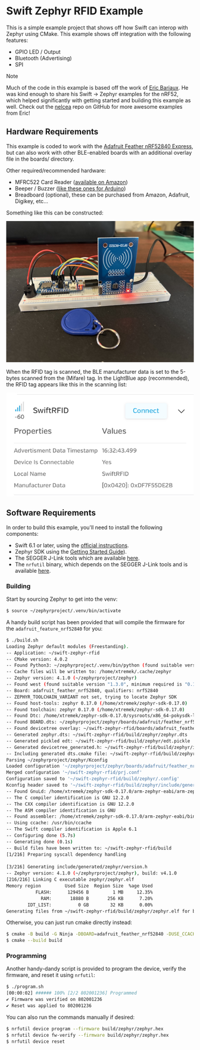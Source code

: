 # Swift Zephyr RFID Example

This is a simple example project that shows off how Swift can interop with Zephyr using CMake. This example shows off integration with the following features:

- GPIO LED / Output
- Bluetooth (Advertising)
- SPI

> [!NOTE]
> Much of the code in this example is based off the work of [Eric Bariaux](https://www.ericbariaux.com/). He was kind enough to share his Swift -> Zephyr examples for the nRF52, which helped significantly with getting started and building this example as well. Check out the [nelcea](https://github.com/nelcea) repo on GitHub for more awesome examples from Eric!

## Hardware Requirements

This example is coded to work with the [Adafruit Feather nRF52840 Express](https://docs.zephyrproject.org/latest/boards/adafruit/feather_nrf52840/doc/index.html), but can also work with other BLE-enabled boards with an additional overlay file in the boards/ directory.

Other required/recommended hardware:

- MFRC522 Card Reader ([available on Amazon](https://www.amazon.com/mfrc522/s?k=mfrc522))
- Beeper / Buzzer ([like these ones for Arduino](https://www.amazon.com/Cylewet-Electronic-Magnetic-Continuous-Arduino/dp/B01N7NHSY6/ref=sr_1_3?crid=1S4NKFVKHYDJR&dib=eyJ2IjoiMSJ9.-8FtNMfHU_VTc9hGqdmX2KVN9UWUcC3HtnXNezyEx6SmfXSz7L8lO02t-zpWGerHkr9oIr6K2a2RKdLa4CKBFdvt327jBtZrtaGYikjXlSSIyl0MHkNJuStaDi0Hh8-uGbRYsi6VFnjWwXmAQAoFVnPVSsp589Zn7OfByAIp4aQG9yWXzZjy1QifxkrIQY5IW-BjNI2PTqHtJI5PPl_zlyFMroF4qdZQ7US7AoPgZ1g.3wjaIodJkb0SLtDW7zGm95aMLlp8qY3q4pqzQP2Zoak&dib_tag=se&keywords=buzzer+embedded&qid=1746564542&sprefix=buzzer+embedde%2Caps%2C122&sr=8-3))
- Breadboard (optional), these can be purchased from Amazon, Adafruit, Digikey, etc...

Something like this can be constructed:

![Sample Hardware Setup for the Swift Zephyr RFID Example](images/sample-setup.jpg "Sample Setup")

When the RFID tag is scanned, the BLE manufacturer data is set to the 5-bytes scanned from the (Mifare) tag. In the LightBlue app (recommended), the RFID tag appears like this in the scanning list:

![RFID in manufacturer data of SwiftRFID peripheral](images/swift-rfid-lightblue.jpg "SwiftRFID Advertising in LightBlue")

## Software Requirements

In order to build this example, you'll need to install the following components:

 - Swift 6.1 or later, using the [official instructions](https://www.swift.org/install/linux/).
 - Zephyr SDK using the [Getting Started Guide](https://docs.zephyrproject.org/latest/develop/getting_started/index.html)).
 - The SEGGER J-Link tools which are available [here](https://www.segger.com/downloads/jlink).
 - The `nrfutil` binary, which depends on the SEGGER J-Link tools and is available [here](https://www.nordicsemi.com/Products/Development-tools/nRF-Util/Download#infotabs).

### Building

Start by sourcing Zephyr to get into the venv:

```bash
$ source ~/zephyrproject/.venv/bin/activate
```

A handy build script has been provided that will compile the firmware for the `adafruit_feature_nrf52840` for you:

```bash
$ ./build.sh
Loading Zephyr default modules (Freestanding).
-- Application: ~/swift-zephyr-rfid
-- CMake version: 4.0.2
-- Found Python3: ~/zephyrproject/.venv/bin/python (found suitable version "3.12.3", minimum required is "3.10") found components: Interpreter
-- Cache files will be written to: /home/xtremek/.cache/zephyr
-- Zephyr version: 4.1.0 (~/zephyrproject/zephyr)
-- Found west (found suitable version "1.3.0", minimum required is "0.14.0")
-- Board: adafruit_feather_nrf52840, qualifiers: nrf52840
-- ZEPHYR_TOOLCHAIN_VARIANT not set, trying to locate Zephyr SDK
-- Found host-tools: zephyr 0.17.0 (/home/xtremek/zephyr-sdk-0.17.0)
-- Found toolchain: zephyr 0.17.0 (/home/xtremek/zephyr-sdk-0.17.0)
-- Found Dtc: /home/xtremek/zephyr-sdk-0.17.0/sysroots/x86_64-pokysdk-linux/usr/bin/dtc (found suitable version "1.6.0", minimum required is "1.4.6")
-- Found BOARD.dts: ~/zephyrproject/zephyr/boards/adafruit/feather_nrf52840/adafruit_feather_nrf52840.dts
-- Found devicetree overlay: ~/swift-zephyr-rfid/boards/adafruit_feather_nrf52840.overlay
-- Generated zephyr.dts: ~/swift-zephyr-rfid/build/zephyr/zephyr.dts
-- Generated pickled edt: ~/swift-zephyr-rfid/build/zephyr/edt.pickle
-- Generated devicetree_generated.h: ~/swift-zephyr-rfid/build/zephyr/include/generated/zephyr/devicetree_generated.h
-- Including generated dts.cmake file: ~/swift-zephyr-rfid/build/zephyr/dts.cmake
Parsing ~/zephyrproject/zephyr/Kconfig
Loaded configuration '~/zephyrproject/zephyr/boards/adafruit/feather_nrf52840/adafruit_feather_nrf52840_defconfig'
Merged configuration '~/swift-zephyr-rfid/prj.conf'
Configuration saved to '~/swift-zephyr-rfid/build/zephyr/.config'
Kconfig header saved to '~/swift-zephyr-rfid/build/zephyr/include/generated/zephyr/autoconf.h'
-- Found GnuLd: /home/xtremek/zephyr-sdk-0.17.0/arm-zephyr-eabi/arm-zephyr-eabi/bin/ld.bfd (found version "2.38")
-- The C compiler identification is GNU 12.2.0
-- The CXX compiler identification is GNU 12.2.0
-- The ASM compiler identification is GNU
-- Found assembler: /home/xtremek/zephyr-sdk-0.17.0/arm-zephyr-eabi/bin/arm-zephyr-eabi-gcc
-- Using ccache: /usr/bin/ccache
-- The Swift compiler identification is Apple 6.1
-- Configuring done (5.7s)
-- Generating done (0.1s)
-- Build files have been written to: ~/swift-zephyr-rfid/build
[1/216] Preparing syscall dependency handling

[3/216] Generating include/generated/zephyr/version.h
-- Zephyr version: 4.1.0 (~/zephyrproject/zephyr), build: v4.1.0
[216/216] Linking C executable zephyr/zephyr.elf
Memory region         Used Size  Region Size  %age Used
           FLASH:      129456 B         1 MB     12.35%
             RAM:       18880 B       256 KB      7.20%
        IDT_LIST:          0 GB        32 KB      0.00%
Generating files from ~/swift-zephyr-rfid/build/zephyr/zephyr.elf for board: adafruit_feather_nrf52840
```

Otherwise, you can just run cmake directly instead:

```bash
$ cmake -B build -G Ninja -DBOARD=adafruit_feather_nrf52840 -DUSE_CCACHE=0 .
$ cmake --build build
```

### Programming

Another handy-dandy script is provided to program the device, verify the firmware, and reset it using `nrfutil`:

```bash
$ ./program.sh
[00:00:02] ###### 100% [2/2 802001236] Programmed
✔️ Firmware was verified on 802001236
✔️ Reset was applied to 802001236
```

You can also run the commands manually if desired:

```bash
$ nrfutil device program --firmware build/zephyr/zephyr.hex
$ nrfutil device fw-verify --firmware build/zephyr/zephyr.hex
$ nrfutil device reset
```
